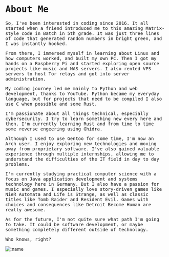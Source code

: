 # <samp>About Me<samp/>

<samp>So, I've been interested in coding since 2016. It all started when a friend introduced me to this amazing Matrix-style code in Batch in 5th grade. It was just three lines of code that generated random numbers in bright green, and I was instantly hooked.</samp>

<samp>From there, I immersed myself in learning about Linux and how computers worked, and built my own PC. Then I got my hands on a Raspberry Pi and started exploring open source projects like music and NAS servers. I also rented VPS servers to host Tor relays and got into server administration.</samp>

<samp>My coding journey led me mainly to Python and web development, thanks to YouTube. Python became my everyday language, but for projects that need to be compiled I also use C when possible and some Rust.</samp>

<samp>I'm passionate about all things technical, especially cybersecurity. I try to learn something new every here and then. I'm currently learning Rust and from time to time some reverse engeering using Ghidra.</samp>

<samp>Although I used to use Gentoo for some time, I'm now an Arch user. I enjoy exploring new technologies and moving away from proprietary software. I've also gained valuable experience through multiple internships, allowing me to understand the difficulties of the IT field in day to day problems.</samp>

<samp>I'm currently studying practical computer science with a focus on Java application development and systems technology here in Germany. But I also have a passion for music and games. I especially love story-driven games like NieR Automata and Life is Strange, as well as classic titles like Tomb Raider and Resident Evil. Games with choices and consequences like Detroit Become Human are really awesome.</samp>

<samp>As for the future, I'm not quite sure what path I'm going to take. It could be software development, or maybe something completely different outside of technology.</samp>

<samp>Who knows, right?</samp>

![:name](https://count.getloli.com/get/@phoenixthrush?theme=rule34)
